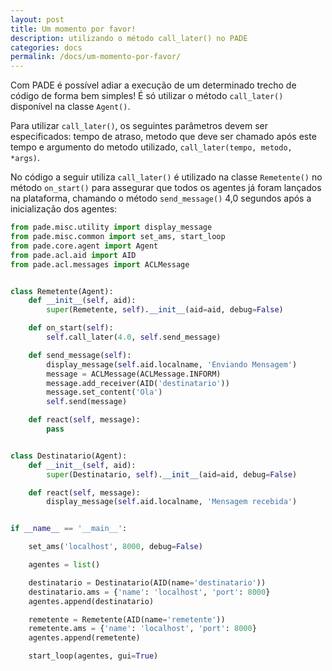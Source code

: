 ```yaml
---
layout: post
title: Um momento por favor!
description: utilizando o método call_later() no PADE
categories: docs
permalink: /docs/um-momento-por-favor/
---
```


Com PADE é possível adiar a execução de um determinado trecho de código de forma bem simples! É só utilizar o método `call_later()` disponível na classe `Agent()`. 

Para utilizar `call_later()`, os seguintes parâmetros devem ser especificados: tempo de atraso, metodo que deve ser chamado após este tempo e argumento do metodo utilizado, `call_later(tempo, metodo, *args)`. 

No código a seguir utiliza `call_later()` é utilizado na classe `Remetente()` no método `on_start()` para assegurar que todos os agentes já foram lançados na plataforma, chamando o método `send_message()` 4,0 segundos após a inicialização dos agentes:

```python
from pade.misc.utility import display_message
from pade.misc.common import set_ams, start_loop
from pade.core.agent import Agent
from pade.acl.aid import AID
from pade.acl.messages import ACLMessage


class Remetente(Agent):
    def __init__(self, aid):
        super(Remetente, self).__init__(aid=aid, debug=False)

    def on_start(self):
        self.call_later(4.0, self.send_message)

    def send_message(self):
        display_message(self.aid.localname, 'Enviando Mensagem')
        message = ACLMessage(ACLMessage.INFORM)
        message.add_receiver(AID('destinatario'))
        message.set_content('Ola')
        self.send(message)

    def react(self, message):
        pass


class Destinatario(Agent):
    def __init__(self, aid):
        super(Destinatario, self).__init__(aid=aid, debug=False)

    def react(self, message):
        display_message(self.aid.localname, 'Mensagem recebida')


if __name__ == '__main__':

    set_ams('localhost', 8000, debug=False)

    agentes = list()

    destinatario = Destinatario(AID(name='destinatario'))
    destinatario.ams = {'name': 'localhost', 'port': 8000}
    agentes.append(destinatario)

    remetente = Remetente(AID(name='remetente'))
    remetente.ams = {'name': 'localhost', 'port': 8000}
    agentes.append(remetente)

    start_loop(agentes, gui=True)
```